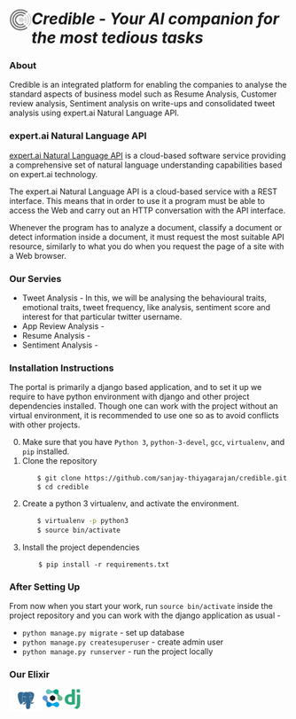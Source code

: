 # <img align="left" alt="LOGO" width="40px" src="https://github.com/Techipeeyon/Images/blob/main/icons/logo-removebg-preview.png" /><em>Credible</em> - <em>Your AI companion for the most tedious tasks</em>

### About
<p> Credible is an integrated platform for enabling the companies to analyse the standard aspects of business model such as Resume Analysis, Customer review analysis, Sentiment analysis on write-ups and consolidated tweet analysis using expert.ai Natural Language API.</p>

### expert.ai Natural Language API

[expert.ai Natural Language API](https://docs.expert.ai/nlapi/latest/) is a cloud-based software service providing a comprehensive set of natural language understanding capabilities based on expert.ai technology.

<p> The expert.ai Natural Language API is a cloud-based service with a REST interface. This means that in order to use it a program must be able to access the Web and carry out an HTTP conversation with the API interface.</p>

<p>Whenever the program has to analyze a document, classify a document or detect information inside a document, it must request the most suitable API resource, similarly to what you do when you request the page of a site with a Web browser.</p>

### Our Servies
<ul>
  <li>Tweet Analysis - In this, we will be analysing the behavioural traits, emotional traits, tweet frequency, like analysis, sentiment score and interest for that particular twitter username. </li>
  <li>App Review Analysis - </li>
  <li>Resume Analysis - </li>
  <li>Sentiment Analysis -</li>
 </ul>
 
### Installation Instructions
The portal is primarily a django based application, and to set it up we require to have 
python environment with django and other project dependencies installed. Though one can
work with the project without an virtual environment,  it is recommended to use one so 
as to avoid conflicts with other projects.

0. Make sure that you have `Python 3`, `python-3-devel`, `gcc`, `virtualenv`, and `pip` installed.     
1. Clone the repository

 ```
        $ git clone https://github.com/sanjay-thiyagarajan/credible.git
        $ cd credible
 ```
2. Create a python 3 virtualenv, and activate the environment.
 ```bash
        $ virtualenv -p python3
        $ source bin/activate
 ```   
3. Install the project dependencies
    ```
        $ pip install -r requirements.txt
    ```
### After Setting Up
From now when you start your work, run ``source bin/activate`` inside the project repository and you can work with the django application as usual - 

* `python manage.py migrate` - set up database
* `python manage.py createsuperuser` - create admin user
* `python manage.py runserver`  - run the project locally
 
        


### Our Elixir
<img align="left" alt="PostGreSQL" width="60px" src="https://github.com/Techipeeyon/Images/blob/main/icons/postgresql-sentimen.png" />
<img align="left" alt="Expert-Ai" width="36px" src="https://github.com/Techipeeyon/Images/blob/main/icons/expert.ai-sentiment.png" />
<img align="left" alt="Django" width="36px" src="https://github.com/Techipeeyon/Images/blob/main/icons/dj_sentiment.png" />





